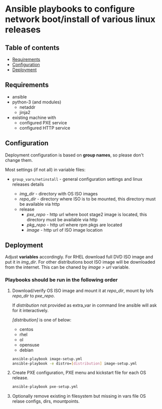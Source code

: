 # Ansible playbooks to configure network boot/install of various linux releases

## Table of contents

* [Requirements](#requirements)
* [Configuration](#configuration)
* [Deployment](#deployment)

## Requirements

* ansible
* python-3 (and modules)
  * netaddr
  * jinja2
* existing machine with
  * configured PXE service
  * configured HTTP service

## Configuration

Deployment configuration is based on **group names**, so please don't change them.

Most settings (if not all) in variable files:

* `group_vars/netinstall` - general configuration settings and linux releases details

  * *img_dir* - directory with OS ISO images
  * *repo_dir* - directory where ISO is to be mounted, this directory must be available via http
  * release
    * *pxe_repo* - http url where boot stage2 image is located, this directory must be available via http
    * *pkg_repo* - http url where rpm pkgs are located
    * *image* - http url of ISO image location

## Deployment

Adjust **variables** accordingly.
For RHEL download full DVD ISO image and put it in *img_dir*.
For other distributions boot ISO image will be downloaded from the internet.
This can be chaned by *image > url* variable.

### Playbooks should be run in the following order

1. Download/verify OS ISO image and mount it at *repo_dir*, mount by lofs *repo_dir* to *pxe_repo*.

   If *distribution* not provided as extra_var in command line ansible will ask for it interactively.

   *[distribution]* is one of below:
   * centos
   * rhel
   * ol
   * opensuse
   * debian

   ```bash
   ansible-playbook image-setup.yml
   ansible-playbook -e distro=[distribution] image-setup.yml
   ```

1. Create PXE configuration, PXE menu and kickstart file for each OS release.

   ```bash
   ansible-playbook pxe-setup.yml
   ```

1. Optionally remove existing in filesystem but missing in vars file OS relase configs, dirs, mountpoints.

   ```bash
